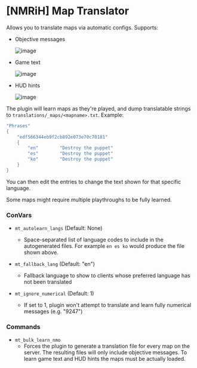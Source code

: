 # [NMRiH] Map Translator


Allows you to translate maps via automatic configs. Supports:
  - Objective messages
 
    ![image](https://user-images.githubusercontent.com/11559683/127247238-c190ae46-24ac-453f-9e59-983bf2e5ba2f.png)
  - Game text 

    ![image](https://user-images.githubusercontent.com/11559683/127247367-37e055ee-9c63-42c8-948d-ec4aeae1166f.png)

  - HUD hints 

    ![image](https://user-images.githubusercontent.com/11559683/127247508-0e1fd033-9414-47f8-879c-d5bbd6336fec.png)


The plugin will learn maps as they're played, and dump translatable strings to `translations/_maps/<mapname>.txt`. Example:

```cpp
"Phrases"
{
	"edf566344eb9f2cb892e073e70c70181"
	{
		"en"		"Destroy the puppet"
		"es"		"Destroy the puppet"
		"ko"		"Destroy the puppet"
	}
}
```

You can then edit the entries to change the text shown for that specific language.

Some maps might require multiple playthroughs to be fully learned.

### ConVars

- `mt_autolearn_langs` (Default: None) 
  - Space-separated list of language codes to include in the autogenerated files. For example `en es ko` would produce the file shown above.

- `mt_fallback_lang` (Default: "en")
  - Fallback language to show to clients whose preferred language has not been translated

- `mt_ignore_numerical` (Default: 1)
  - If set to 1, plugin won't attempt to translate and learn fully numerical messages (e.g. "9247")

### Commands

- `mt_bulk_learn_nmo` 
  - Forces the plugin to generate a translation file for every map on the server. The resulting files will only include objective messages. To learn game text and HUD hints the maps must be actually loaded.
